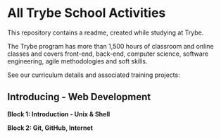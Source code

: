 <h1> All Trybe School Activities </h1>

This repository contains a readme, created while studying at Trybe.

The Trybe program has more than 1,500 hours of classroom and online classes and covers front-end, back-end, computer science, software engineering, agile methodologies and soft skills.

See our curriculum details and associated training projects:

<h2> Introducing - Web Development </h2>

<b> Block 1: Introduction - Unix & Shell </b>

<b> Block 2: Git, GitHub, Internet </b>

